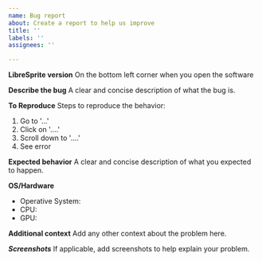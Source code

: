 ```yaml
---
name: Bug report
about: Create a report to help us improve
title: ''
labels: ''
assignees: ''

---
```

**LibreSprite version** On the bottom left corner when you open the software

**Describe the bug**
A clear and concise description of what the bug is.

**To Reproduce**
Steps to reproduce the behavior:
1. Go to '...'
2. Click on '....'
3. Scroll down to '....'
4. See error

**Expected behavior**
A clear and concise description of what you expected to happen.


**OS/Hardware**
- Operative System:
- CPU:
- GPU:


**Additional context**
Add any other context about the problem here.

***Screenshots***
If applicable, add screenshots to help explain your problem.
